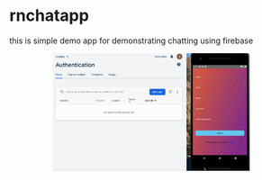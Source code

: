 # rnchatapp

this is simple demo app for demonstrating chatting using firebase

<p align="center">
  <img src="https://github.com/amitrai98/rnchatapp/blob/master/chatapp.gif?raw=true" width="350"/>
</p>
